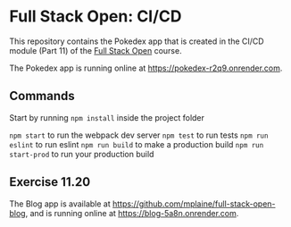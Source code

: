 # Full Stack Open: CI/CD

This repository contains the Pokedex app that is created in the CI/CD module (Part 11) of the [Full Stack Open](https://fullstackopen.com/en/) course.

The Pokedex app is running online at <https://pokedex-r2q9.onrender.com>.


## Commands

Start by running `npm install` inside the project folder

`npm start` to run the webpack dev server
`npm test` to run tests
`npm run eslint` to run eslint
`npm run build` to make a production build
`npm run start-prod` to run your production build


## Exercise 11.20

The Blog app is available at <https://github.com/mplaine/full-stack-open-blog>, and is running online at <https://blog-5a8n.onrender.com>.
